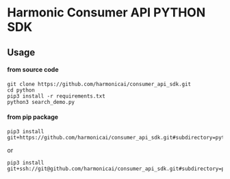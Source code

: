 # Harmonic Consumer API PYTHON SDK

## Usage

#### from source code
```
git clone https://github.com/harmonicai/consumer_api_sdk.git
cd python
pip3 install -r requirements.txt
python3 search_demo.py
```
#### from pip package
```
pip3 install git+https://github.com/harmonicai/consumer_api_sdk.git#subdirectory=python
```
or
```
pip3 install git+ssh://git@github.com/harmonicai/consumer_api_sdk.git#subdirectory=python
```

